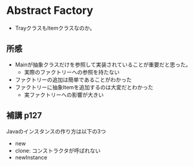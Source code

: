 # Abstract Factory


* TrayクラスもItemクラスなのか。

## 所感

* Mainが抽象クラスだけを参照して実装されていることが重要だと思った。
  * 実際のファクトリーへの参照を持たない
* ファクトリーの追加は簡単であることがわかった
* ファクトリーに抽象Itemを追加するのは大変だとわかった
  * 実ファクトリーへの影響が大きい

## 補講 p127

Javaのインスタンスの作り方は以下の3つ

* new
* clone: コンストラクタが呼ばれない
* newInstance

